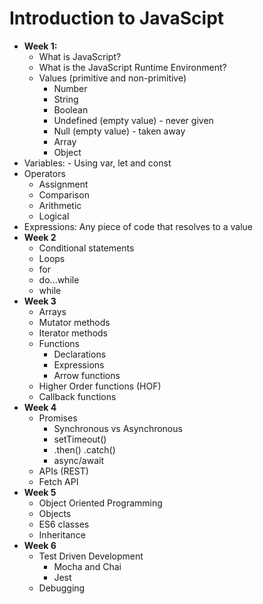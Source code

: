 # Introduction to JavaScipt

- <strong>Week 1:</strong> 
  - What is JavaScript? 
  - What is the JavaScript Runtime Environment?
  - Values (primitive and non-primitive)
    - Number
    - String
    - Boolean
    - Undefined (empty value) - never given
    - Null (empty value) - taken away
    - Array
    - Object
 - Variables: - Using var, let and const
 - Operators
   - Assignment
   - Comparison
   - Arithmetic
   - Logical
 - Expressions: Any piece of code that resolves to a value
- <strong>Week 2</strong>
  - Conditional statements
  - Loops
  - for  
  - do...while
  - while 
- <strong>Week 3</strong>
  - Arrays
   - Mutator methods
   - Iterator methods 
  - Functions 
    - Declarations 
    - Expressions
    - Arrow functions 
  - Higher Order functions (HOF)
  - Callback functions
- <strong>Week 4</strong>
  - Promises
    - Synchronous vs Asynchronous
    - setTimeout()
    - .then() .catch()
    - async/await
  - APIs (REST)
  - Fetch API
- <strong>Week 5</strong>
  - Object Oriented Programming
  - Objects
  - ES6 classes
  - Inheritance
- <strong>Week 6</strong>
  - Test Driven Development
    - Mocha and Chai
    - Jest
  - Debugging